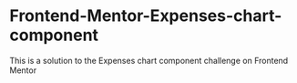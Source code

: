# Frontend-Mentor-Expenses-chart-component
This is a solution to the Expenses chart component challenge on Frontend Mentor
